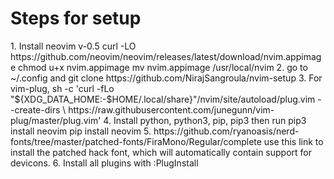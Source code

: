 <h1>
Steps for setup
</h1>
1. Install neovim v-0.5
curl -LO https://github.com/neovim/neovim/releases/latest/download/nvim.appimage
chmod u+x nvim.appimage
mv nvim.appimage /usr/local/nvim
2. go to ~/.config and 
git clone https://github.com/NirajSangroula/nvim-setup
3. For vim-plug,
sh -c 'curl -fLo "${XDG_DATA_HOME:-$HOME/.local/share}"/nvim/site/autoload/plug.vim --create-dirs \
       https://raw.githubusercontent.com/junegunn/vim-plug/master/plug.vim'
4. Install python, python3, pip, pip3 then run
pip3 install neovim
pip install neovim
5. https://github.com/ryanoasis/nerd-fonts/tree/master/patched-fonts/FiraMono/Regular/complete
use this link to install the patched hack font, 
which will automatically contain support for devicons.
6. Install all plugins with :PlugInstall
